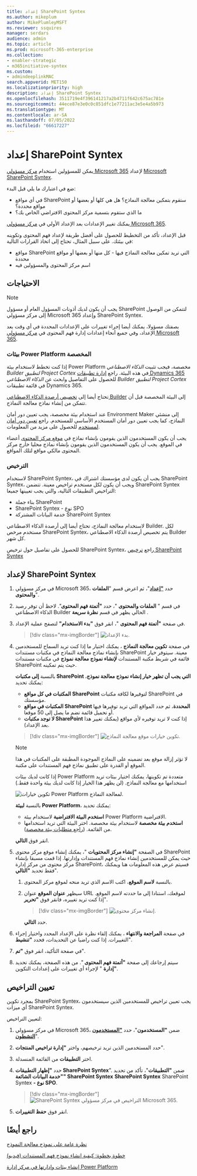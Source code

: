 ```yaml
---
title: إعداد SharePoint Syntex
ms.author: mikeplum
author: MikePlumleyMSFT
ms.reviewer: ssquires
manager: serdars
audience: admin
ms.topic: article
ms.prod: microsoft-365-enterprise
ms.collection:
- enabler-strategic
- m365initiative-syntex
ms.custom:
- admindeeplinkMAC
search.appverid: MET150
ms.localizationpriority: high
description: إعداد SharePoint Syntex
ms.openlocfilehash: 3511719e4f396141217a2b4711f642c675ac781e
ms.sourcegitcommit: 44ece87e3e0c0c851dfc1e77211ac3e5e4a5b973
ms.translationtype: MT
ms.contentlocale: ar-SA
ms.lasthandoff: 07/05/2022
ms.locfileid: "66617227"
---
```

# <a name="set-up-sharepoint-syntex"></a>إعداد SharePoint Syntex

يمكن للمسؤولين استخدام <a href="https://go.microsoft.com/fwlink/p/?linkid=2024339" target="_blank">مركز مسؤولي Microsoft 365</a> لإعداد [Microsoft SharePoint Syntex](index.md). 

ضع في اعتبارك ما يلي قبل البدء:

- في أي مواقع SharePoint ستقوم بتمكين معالجة النماذج؟ هل هي كلها أو بعضها أو مواقع محددة؟
- ما الذي ستقوم بتسمية مركز المحتوى الافتراضي الخاص بك؟

يمكنك تغيير الإعدادات بعد الإعداد الأولي في <a href="https://go.microsoft.com/fwlink/p/?linkid=2024339" target="_blank">مركز مسؤولي Microsoft 365</a>.

قبل الإعداد، تأكد من التخطيط للحصول على أفضل طريقة لإعداد فهم المحتوى وتكوينه في بيئتك. على سبيل المثال، تحتاج إلى اتخاذ القرارات التالية:

- مواقع SharePoint التي تريد تمكين معالجة النماذج فيها - كل منها أو بعضها أو مواقع محددة
- اسم مركز المحتوى والمسؤولين فيه

## <a name="requirements"></a>الاحتياجات 

> [!NOTE]
> يجب أن يكون لديك أذونات المسؤول العام أو مسؤول SharePoint لتتمكن من الوصول إلى مركز مسؤولي Microsoft 365 وإعداد SharePoint Syntex.

بصفتك مسؤولا، يمكنك أيضا إجراء تغييرات على الإعدادات المحددة في أي وقت بعد الإعداد، وفي جميع أنحاء إعدادات إدارة فهم المحتوى في <a href="https://go.microsoft.com/fwlink/p/?linkid=2024339" target="_blank">مركز مسؤولي Microsoft 365</a>.

### <a name="custom-power-platform-environments"></a>بيئات Power Platform المخصصة

إذا كنت تخطط لاستخدام بيئة Power Platform مخصصة، فيجب تثبيت *الذكاء الاصطناعي Builder لتطبيق Project Cortex* في هذه البيئة. راجع [إدارة تطبيقات Dynamics 365](/power-platform/admin/manage-apps#install-an-app-in-the-environment-view) للحصول على التفاصيل وابحث عن *الذكاء الاصطناعي Builder لتطبيق Project Cortex* في قائمة تطبيقات Dynamics 365.

تحتاج أيضا إلى [تخصيص أرصدة الذكاء الاصطناعي Builder](/power-platform/admin/capacity-add-on) إلى البيئة المخصصة قبل أن تتمكن من إنشاء نماذج معالجة النماذج. 

عند استخدام بيئة مخصصة، يجب تعيين دور أمان Environment Maker إلى منشئي النماذج، كما يجب تعيين دور أمان المستخدم الأساسي للمستخدم. راجع [تعيين دور أمان لمستخدم](/power-platform/admin/assign-security-roles) للحصول على مزيد من المعلومات.

يجب أن يكون المستخدمون الذين يقومون بإنشاء نماذج في [موقع مركز المحتوى](/microsoft-365/contentunderstanding/create-a-content-center) أعضاء في الموقع. يجب أن يكون المستخدمون الذين يقومون بإنشاء نماذج محليا خارج مركز المحتوى مالكي مواقع لتلك المواقع.

### <a name="licensing"></a>الترخيص

لاستخدام SharePoint Syntex، يجب أن يكون لدى مؤسستك اشتراك في SharePoint Syntex، ويجب أن يكون لكل مستخدم تراخيص معينة. تتضمن SharePoint Syntex التراخيص التطبيقات التالية، والتي يجب تعيينها جميعا:

- بناء جملة SharePoint
- SharePoint Syntex - نوع SPO
- خدمة البيانات المشتركة SharePoint Syntex

لاستخدام معالجة النماذج، تحتاج أيضا إلى أرصدة الذكاء الاصطناعي Builder. لكل مستخدم مرخص SharePoint Syntex، يتم تخصيص أرصدة الذكاء الاصطناعي Builder كل شهر.

للحصول على تفاصيل حول ترخيص SharePoint Syntex، راجع [ترخيص SharePoint Syntex](syntex-licensing.md)

## <a name="to-set-up-sharepoint-syntex"></a>لإعداد SharePoint Syntex

1. في مركز مسؤولي Microsoft 365، حدد <a href="https://go.microsoft.com/fwlink/p/?linkid=2171997" target="_blank">**"إعداد**</a>"، ثم اعرض قسم "**الملفات والمحتوى**".

2. في قسم " **الملفات والمحتوى** "، حدد **"أتمتة فهم المحتوى**". لاحظ أن توفر رصيد الذكاء الاصطناعي Builder الحالي يظهر في قسم **نظرة سريعة** .<br/>

3. في صفحة **"أتمتة فهم المحتوى** "، انقر فوق **"بدء الاستخدام"** لتصفح عملية الإعداد. <br/>

    > [!div class="mx-imgBorder"]
    > ![بدء الإعداد.](../media/content-understanding/admin-content-understanding-get-started.png)</br>

4. في صفحة **تكوين معالجة النماذج** ، يمكنك اختيار ما إذا كنت تريد السماح للمستخدمين بإنشاء نماذج معالجة النماذج في مكتبات مستندات SharePoint معينة. سيتوفر خيار قائمة في شريط مكتبة المستندات **لإنشاء نموذج معالجة نموذج** في مكتبات مستندات SharePoint حيث يتم تمكينه.
 
     بالنسبة **إلى مكتبات SharePoint التي يجب أن تظهر خيار إنشاء نموذج معالجة نموذج**، يمكنك تحديد:</br>
      - **المكتبات في كل مواقع SharePoint** لتوفيرها لكافة مكتبات SharePoint في مؤسستك.</br>
      - **المكتبات في مواقع SharePoint المحددة**، ثم حدد المواقع التي تريد توفيرها فيها أو تحميل قائمة تضم ما يصل إلى 50 موقعا.</br>
      - **لا توجد مكتبات SharePoint** إذا كنت لا تريد توفيره لأي مواقع (يمكنك تغيير هذا بعد الإعداد).

   > [!div class="mx-imgBorder"]
   > ![تكوين خيارات موقع معالجة النماذج.](../media/content-understanding/admin-configforms.png)

   > [!Note]
   > لا تؤثر إزالة موقع بعد تضمينه على النماذج الموجودة المطبقة على المكتبات في هذا الموقع أو القدرة على تطبيق نماذج فهم المستندات على مكتبة. 
    
    إذا كانت لديك بيئات Power Platform متعددة تم تكوينها، يمكنك اختيار بيئات تريد استخدامها مع معالجة النماذج. (لن يظهر هذا الخيار إذا كانت لديك بيئة واحدة فقط.)

    ![تكوين خيارات Power Platform لمعالجة النماذج.](../media/content-understanding/setup-power-platform-env.png)

    بالنسبة **لبيئة Power Platform**، يمكنك تحديد:
    - **استخدم البيئة الافتراضية** لاستخدام بيئة Power Platform الافتراضية.
    - **استخدم بيئة مخصصة** لاستخدام بيئة مخصصة. اختر البيئة التي تريد استخدامها من القائمة. ([راجع متطلبات بيئة مخصصة](/microsoft-365/contentunderstanding/set-up-content-understanding#requirements)).

    انقر فوق **التالي**.

5. في الصفحة **"إنشاء مركز المحتويات** "، يمكنك إنشاء موقع مركز محتوى SharePoint حيث يمكن للمستخدمين إنشاء نماذج فهم المستندات وإدارتها. إذا قمت مسبقا بإنشاء مركز محتوى من مركز إدارة SharePoint، فسيتم عرض هذه المعلومات هنا ويمكنك فقط تحديد **"التالي**".

    1. بالنسبة **لاسم الموقع**، اكتب الاسم الذي تريد منحه لموقع مركز المحتوى.
    
    1. سيظهر **عنوان الموقع** عنوان URL لموقعك، استنادا إلى ما حددته لاسم الموقع. إذا كنت تريد تغييره، فانقر فوق **"تحرير**".

       > [!div class="mx-imgBorder"]
       > ![إنشاء مركز محتوى.](../media/content-understanding/admin-cu-create-cc.png)</br>

       حدد **التالي**.

6. في صفحة **المراجعة والانتهاء** ، يمكنك إلقاء نظرة على الإعداد المحدد واختيار إجراء التغييرات. إذا كنت راضيا عن التحديدات، فحدد **"تنشيط**".

7. في صفحة التأكيد، انقر فوق **"تم**".

8. سيتم إرجاعك إلى صفحة **"أتمتة فهم المحتوى** ". من هذه الصفحة، يمكنك تحديد **"إدارة** " لإجراء أي تغييرات على إعدادات التكوين. 

## <a name="assign-licenses"></a>تعيين التراخيص

بمجرد تكوين SharePoint Syntex، يجب تعيين تراخيص للمستخدمين الذين سيستخدمون أي ميزات SharePoint Syntex.

لتعيين التراخيص:

1. في مركز مسؤولي Microsoft 365، ضمن **"المستخدمون**"، حدد <a href="https://go.microsoft.com/fwlink/p/?linkid=834822" target="_blank">**"المستخدمون النشطون**</a>".

2. حدد المستخدمين الذين تريد ترخيصهم، واختر **"إدارة تراخيص المنتجات**".

3. اختر **التطبيقات** من القائمة المنسدلة.

4. حدد **"إظهار التطبيقات SharePoint Syntex**". ضمن **"التطبيقات**"، تأكد من تحديد **"خدمة البيانات الشائعة" SharePoint Syntex** **SharePoint Syntex** SharePoint Syntex **- نوع SPO**.

    > [!div class="mx-imgBorder"]
    > ![SharePoint Syntex التراخيص في مركز مسؤولي Microsoft 365.](../media/content-understanding/sharepoint-syntex-licenses.png)

5. انقر فوق **حفظ التغييرات**.

## <a name="see-also"></a>راجع أيضًا

[نظرة عامة على نموذج معالجة النموذج](/ai-builder/form-processing-model-overview)

[خطوة بخطوة: كيفية إنشاء نموذج فهم المستندات (فيديو)](https://www.youtube.com/watch?v=DymSHObD-bg)

[إنشاء بيئات وإدارتها في مركز إدارة Power Platform](/power-platform/admin/create-environment)
